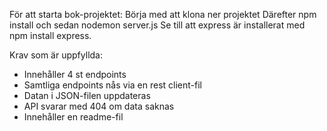 För att starta bok-projektet:
Börja med att klona ner projektet
Därefter npm install och sedan nodemon server.js
Se till att express är installerat med npm install express.

Krav som är uppfyllda:
- Innehåller 4 st endpoints
- Samtliga endpoints nås via en rest client-fil
- Datan i JSON-filen uppdateras
- API svarar med 404 om data saknas
- Innehåller en readme-fil
